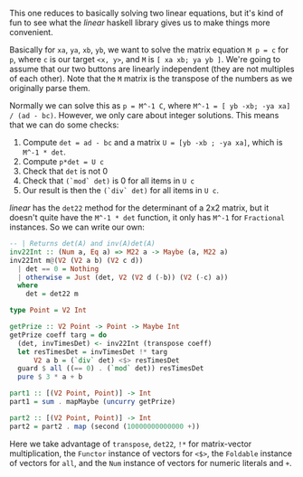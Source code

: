 This one reduces to basically solving two linear equations, but it's kind of
fun to see what the *linear* haskell library gives us to make things more
convenient.

Basically for `xa`, `ya`, `xb`, `yb`, we want to solve the matrix equation `M p
= c` for `p`, where `c` is our target `<x, y>`, and `M` is `[ xa xb; ya yb ]`.  We're
going to assume that our two buttons are linearly independent (they are not
multiples of each other).  Note that the `M` matrix is the transpose of the
numbers as we originally parse them.

Normally we can solve this as `p = M^-1 C`, where `M^-1 = [ yb -xb; -ya xa] /
(ad - bc)`. However, we only care about integer solutions. This means that we
can do some checks:

1.  Compute `det = ad - bc` and a matrix `U = [yb -xb ; -ya xa]`, which is
    `M^-1 * det`.
2.  Compute `p*det = U c`
3.  Check that `det` is not 0
4.  Check that ``(`mod` det)`` is 0 for all items in `U c`
5.  Our result is then the ``(`div` det)`` for all items in `U c`.

*linear* has the `det22` method for the determinant of a 2x2 matrix, but it
doesn't quite have the `M^-1 * det` function, it only has `M^-1` for
`Fractional` instances.  So we can write our own:

```haskell
-- | Returns det(A) and inv(A)det(A)
inv22Int :: (Num a, Eq a) => M22 a -> Maybe (a, M22 a)
inv22Int m@(V2 (V2 a b) (V2 c d))
  | det == 0 = Nothing
  | otherwise = Just (det, V2 (V2 d (-b)) (V2 (-c) a))
  where
    det = det22 m

type Point = V2 Int

getPrize :: V2 Point -> Point -> Maybe Int
getPrize coeff targ = do
  (det, invTimesDet) <- inv22Int (transpose coeff)
  let resTimesDet = invTimesDet !* targ
      V2 a b = (`div` det) <$> resTimesDet
  guard $ all ((== 0) . (`mod` det)) resTimesDet
  pure $ 3 * a + b

part1 :: [(V2 Point, Point)] -> Int
part1 = sum . mapMaybe (uncurry getPrize)

part2 :: [(V2 Point, Point)] -> Int
part2 = part2 . map (second (10000000000000 +))
```

Here we take advantage of `transpose`, `det22`, `!*` for matrix-vector
multiplication, the `Functor` instance of vectors for `<$>`, the `Foldable`
instance of vectors for `all`, and the `Num` instance of vectors for numeric
literals and `+`.

